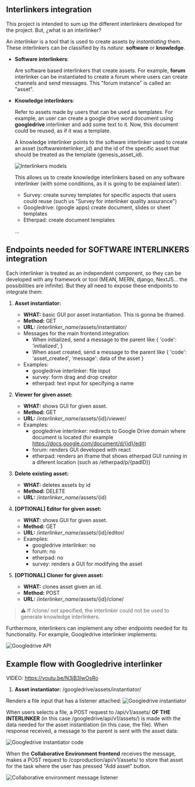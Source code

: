 ## Interlinkers integration
This project is intended to sum up the different interlinkers developed for the project. But, ¿what is an interlinker?

An *interlinker* is a tool that is used to create assets by *instantiating* them. These interlinkers can be classified by its *nature*: **software** or **knowledge**.

* **Software interlinkers**:

  Are software based interlinkers that create assets. For example, **forum** interlinker can be instantiated to create a forum where users can create channels and send messages. This "forum instance" is called an "asset". 

* **Knowledge interlinkers**:
  
  Refer to assets made by users that can be used as templates. For example, an user can create a google drive word document using **googledrive** interlinker and add some text to it. Now, this document could be reused, as if it was a template. 

  A knowledge interlinker points to the software interlinker used to create an asset (softwareinterlinker_id) and the id of the specific asset that should be treated as the template (genesis_asset_id). 

  ![Interlinkers models](images/interlinkers/integration/model.png)

  This allows us to create knowledge interlinkers based on any software interlinker (with some conditions, as it is going to be explained later):

    * Survey: create survey templates for specific aspects that users could reuse (such us "Survey for interlinker quality assurance")
    * Googledrive: (google apps) create document, slides or sheet templates
    * Etherpad: create document templates

    ...


## Endpoints needed for SOFTWARE INTERLINKERS integration

Each interlinker is treated as an independent component, so they can be developed with any framework or tool (MEAN, MERN, django, NextJS... the possibilities are infinite). But they all need to expose these endpoints to integrate them: 

1. **Asset instantiator:**  

    * **WHAT:** basic GUI por asset instantiation. This is gonna be iframed.
    * **Method:** GET
    * **URL:** /*interlinker_name*/assets/instantiator/
    * Messages for the main frontend integration:
      * When initialized, send a message to the parent like { 'code': 'initialized', } 
      * When asset created, send a message to the parent like { 'code': 'asset_created', 'message': data of the asset }
    * Examples:
      * googledrive interlinker: file input
      * survey: form drag and drop creator
      * etherpad: text input for specifying a name

2. **Viewer for given asset:** 

    * **WHAT:** shows GUI for given asset.
    * **Method:** GET
    * **URL:** /*interlinker_name*/assets/{id}/viewer/
    * Examples:
      * googledrive interlinker: redirects to Google Drive domain where document is located (for example https://docs.google.com/document/d/{id}/edit)
      * forum: renders GUI developed with react
      * etherpad: renders an iframe that shows etherpad GUI running in a diferent location (such as /etherpad/p/{padID})

4. **Delete existing asset:** 

    * **WHAT:** deletes assets by id
    * **Method:** DELETE
    * **URL:** /*interlinker_name*/assets/{id}


3. **[OPTIONAL] Editor for given asset:** 

    * **WHAT:** shows GUI for given asset.
    * **Method:** GET
    * **URL:** /*interlinker_name*/assets/{id}/editor/
    * Examples:
      * googledrive interlinker: no
      * forum: no
      * etherpad: no
      * survey: renders a GUI for modifying the asset

4. **[OPTIONAL] Cloner for given asset:** 

    * **WHAT:** clones asset given an id.
    * **Method:** POST
    * **URL:** /*interlinker_name*/assets/{id}/clone/

> :warning: If /clone/ not specified, the interlinker could not be used to generate knowledge interlinkers.
  
Furthermore, interlinkers can implement any other endpoints needed for its functionality. For example, Googledrive interlinker implements:

![Googledrive API](images/interlinkers/integration/API.png)


## Example flow with Googledrive interlinker

VIDEO: https://youtu.be/N3jB3lwOsRo
1. **Asset instantiator:**  /googledrive/assets/instantiator/

Renders a file input that has a listener attached:
![Googledrive instantiator](images/interlinkers/integration/googledrive.png)

When users selects a file, a POST request to /api/v1/assets/ **OF THE INTERLINKER** (in this case /googledrive/api/v1/assets/) is made with the data needed for the asset instantiation (in this case, the file). When response received, a message to the parent is sent with the asset data:

![Googledrive instantiator code](images/interlinkers/integration/code.png)

When the **Collaborative Environment frontend** receives the message, makes a POST request to /coproduction/api/v1/assets/ to store that asset for the task where the user has pressed "Add asset" button.

![Collaborative environment message listener](images/interlinkers/integration/frontend.png)


